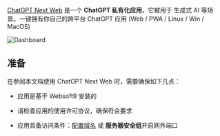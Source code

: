 [ChatGPT Next Web](https://chatgpt1.nextweb.fun/) 是一个 **ChatGPT 私有化应用**，它被用于 生成式 AI  等场景。一键拥有你自己的跨平台 ChatGPT 应用 (Web / PWA / Linux / Win / MacOS)


![Dashboard](https://libs.websoft9.com/Websoft9/DocsPicture/zh/chatgptnextweb/chatgptnextweb-gui-websoft9.png)


## 准备

在参阅本文档使用 ChatGPT Next Web 时，需要确保如下几点：

- 应用是基于 Websoft9 安装的

- 请检查应用的使用许可协议，确保符合要求

- 应用具备访问条件：[配置域名](./domain-set) 或 **服务器安全组**开启网外端口